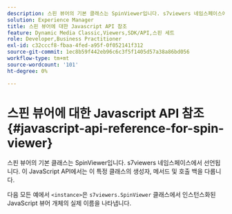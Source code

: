 ```yaml
---
description: 스핀 뷰어의 기본 클래스는 SpinViewer입니다. s7viewers 네임스페이스에서 선언됩니다. 이 JavaScript API에서는 이 특정 클래스의 생성자, 메서드 및 호출 백을 다룹니다.
solution: Experience Manager
title: 스핀 뷰어에 대한 Javascript API 참조
feature: Dynamic Media Classic,Viewers,SDK/API,스핀 세트
role: Developer,Business Practitioner
exl-id: c32cccf8-fbaa-4fed-a95f-0f052141f312
source-git-commit: 1ec8b59f442eb96c6c3f5f1405d57a38a86bd056
workflow-type: tm+mt
source-wordcount: '101'
ht-degree: 0%

---
```


# 스핀 뷰어에 대한 Javascript API 참조{#javascript-api-reference-for-spin-viewer}

스핀 뷰어의 기본 클래스는 SpinViewer입니다. s7viewers 네임스페이스에서 선언됩니다. 이 JavaScript API에서는 이 특정 클래스의 생성자, 메서드 및 호출 백을 다룹니다.

다음 모든 예에서 `<instance>`은 `s7viewers.SpinViewer` 클래스에서 인스턴스화된 JavaScript 뷰어 개체의 실제 이름을 나타냅니다.
